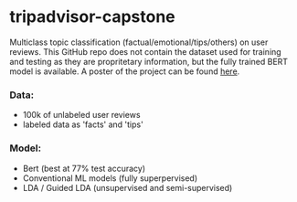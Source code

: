# tripadvisor-capstone

Multiclass topic classification (factual/emotional/tips/others) on user reviews. This GitHub repo does not contain the dataset used for training and testing as they are propritetary information, but the fully trained BERT model is available. A poster of the project can be found [here](https://app.box.com/s/e31d615oh9f04ugmipzqx9c8s8flwdlb).

### Data:
- 100k of unlabeled user reviews
- labeled data as 'facts' and 'tips'

### Model:
- Bert (best at 77% test accuracy)
- Conventional ML models (fully superpervised)
- LDA / Guided LDA (unsupervised and semi-supervised)
